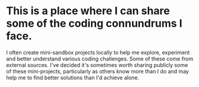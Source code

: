 # This is a place where I can share some of the coding connundrums I face.

I often create mini-sandbox projects locally to help me explore, experiment and better understand various coding challenges. Some of these come from external sources. I've decided it's sometimes worth sharing publicly some of these mini-projects, particularly as others know more than I do and may help me to find better solutions than I'd achieve alone.

